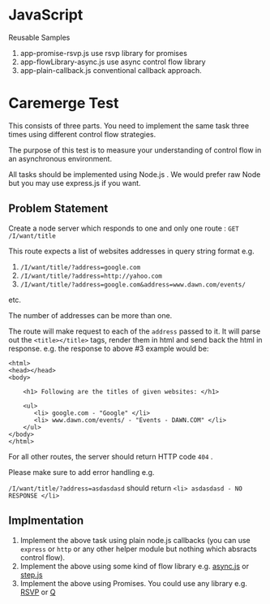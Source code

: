 # JavaScript
Reusable Samples

1) app-promise-rsvp.js  use rsvp library for promises
2) app-flowLibrary-async.js use async control flow library
3) app-plain-callback.js   conventional callback approach.

Caremerge Test
===============



This consists of three parts. You need to implement the same task three times using different control flow strategies.

The purpose of this test is to measure your understanding of control flow in an asynchronous environment.

All tasks should be implemented using Node.js . We would prefer raw Node but you may use express.js if you want.



Problem Statement
-------


Create a node server which responds to one and only one route : `GET /I/want/title`

This route expects a list of websites addresses in query string format e.g.

1. `/I/want/title/?address=google.com`
2. `/I/want/title/?address=http://yahoo.com`
3. `/I/want/title/?address=google.com&address=www.dawn.com/events/`

etc.


The number of addresses can be more than one.

The route will make request to each of the `address` passed to it. It will parse out the `<title></title>` tags, render them in html and send back the html in response. e.g. the response to above #3 example would be:

```
<html>
<head></head>
<body>

    <h1> Following are the titles of given websites: </h1>

    <ul>
       <li> google.com - "Google" </li>
       <li> www.dawn.com/events/ - "Events - DAWN.COM" </li>
    </ul>
</body>
</html>
```

For all other routes, the server should return HTTP code `404` .

Please make sure to add error handling e.g. 

`/I/want/title/?address=asdasdasd` should return `<li> asdasdasd - NO RESPONSE </li>`

Implmentation
--

1. Implement the above task using plain node.js callbacks (you can use `express` or `http` or any other helper module but nothing which absracts control flow). 
2. Implement the above using some kind of flow library e.g. [async.js] or [step.js]
3. Implement the above using Promises. You could use any library e.g. [RSVP] or [Q]

[async.js]: https://github.com/caolan/async
[step.js]: https://github.com/creationix/step
[RSVP]: https://github.com/tildeio/rsvp.js/
[Q]: https://github.com/kriskowal/q
[bacon.js]: https://github.com/baconjs/bacon.js
[RxJs]: https://github.com/Reactive-Extensions/RxJS
